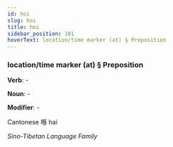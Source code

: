```yaml
---
id: hoi
slug: hoi
title: hoi
sidebar_position: 101
hoverText: location/time marker (at) § Preposition
---
```


### location/time marker (at) § Preposition

**Verb**: -

**Noun**: -

**Modifier**: -

Cantonese 喺 hai 

*Sino-Tibetan Language Family*